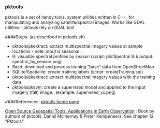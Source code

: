 ### pktools
pktools is a set of handy tools, system utilities written in C++, for manipulating and analyzing satellite/spectral images. Works like GDAL utilities - pktools rely on GDAL too!

####Steps: (as described in pktools.sh)
* pktools/pkextract:         extract multispectral imagery values at sample locations - note: input is seasonal..
* R:                 visualize spectral profiles by season (script: plotSpectral.R & output: spectral_by_season.png)
* Bash:              download and process training "base" data from OpenStreetMap.
* SQLite/Spatialite: create training labels (script: createTraining.sql)
* pktools/pkextract:         extract multispectral imagery values with the training data
* pktools/pksvm:             create a supervised model and applied to the input imagery (fall) image.. (example: supervised_xx.png)

####References:
[pktools home page](http://pktools.nongnu.org/html/index.html)

[Open Source Geospatial Tools: Applications in Earth Observation](http://www.springer.com/us/book/9783319018232) : Book by authors of pktools, Daniel Mclnerney & Pieter Kempeneers. See chapter 12, "Pktools".
